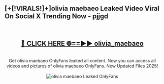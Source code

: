 <h2>[+[!VIRALS!]+]olivia maebaeo Leaked Video Viral On Social X Trending Now - pjjgd</h2>
<br>
<div align="center">
<h2><a href="https://libra.edu.pl?olivia_maebaeo" rel="nofollow">🔴 CLICK HERE 🌐==►► olivia_maebaeo</a></h2>
<br>
Get olivia maebaeo OnlyFans leaked all content. Now you can access all videos and pictures of olivia maebaeo OnlyFans. New Updated Files 2025!
<br>
<br>
<a href="https://libra.edu.pl?olivia_maebaeo" rel="nofollow" data-target="animated-image.originalLink"><img src="https://i.ibb.co.com/WyWwxjT/player-gif2.gif" alt="olivia maebaeo Leaked OnlyFans" style="max-width: 100%; display: inline-block;" data-target="animated-image.originalImage"></a>
</div>
<br>